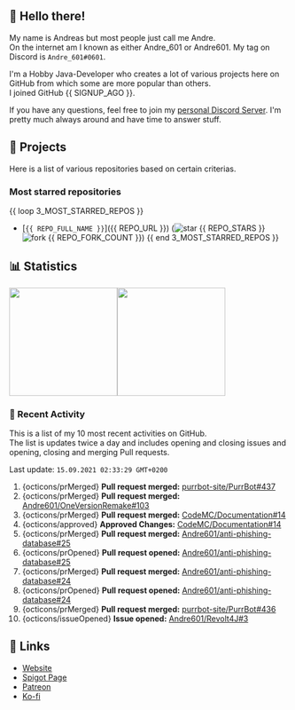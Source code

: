 <!-- Links -->
[purr]: https://purrbot.site
[discord]: https://discord.gg/6dazXp6
[website]: https://andre601.ch
[spigot]: https://www.spigotmc.org/resources/authors/56829/
[patreon]: https://patreon.com/andre_601
[ko-fi]: https://ko-fi.com/andre_601

<!-- SVGs -->
[star]: https://cdn.jsdelivr.net/gh/Readme-Workflows/Readme-Icons@main/icons/octicons/StarredRepository.svg
[fork]: https://cdn.jsdelivr.net/gh/Readme-Workflows/Readme-Icons@main/icons/octicons/ForkedRepository.svg

## 👋 Hello there!
My name is Andreas but most people just call me Andre.  
On the internet am I known as either Andre_601 or Andre601. My tag on Discord is `Andre_601#0601`.

I'm a Hobby Java-Developer who creates a lot of various projects here on GitHub from which some are more popular than others.  
I joined GitHub {{ SIGNUP_AGO }}.

If you have any questions, feel free to join my [personal Discord Server][discord]. I'm pretty much always around and have time to answer stuff.

## 📁 Projects
Here is a list of various repositories based on certain criterias.

### Most starred repositories

{{ loop 3_MOST_STARRED_REPOS }}
- [`{{ REPO_FULL_NAME }}`]({{ REPO_URL }}) (![star] {{ REPO_STARS }} ![fork] {{ REPO_FORK_COUNT }})
{{ end 3_MOST_STARRED_REPOS }}

## 📊 Statistics
<img height="195px" src="https://github-readme-stats.vercel.app/api?username=Andre601&show_icons=true&hide_rank=true&title_color=3498db&bg_color=ffffff00&text_color=718096&disable_animations=true"><img height="195px" src="https://github-readme-stats.vercel.app/api/top-langs?username=Andre601&layout=compact&title_color=3498db&bg_color=ffffff00&text_color=718096">

### 📜 Recent Activity
This is a list of my 10 most recent activities on GitHub.  
The list is updates twice a day and includes opening and closing issues and opening, closing and merging Pull requests.

<!--RECENT_ACTIVITY:last_update-->
Last update: `15.09.2021 02:33:29 GMT+0200`
<!--RECENT_ACTIVITY:last_update_end-->
<!--RECENT_ACTIVITY:start-->
1. {octicons/prMerged} **Pull request merged:** [purrbot-site/PurrBot#437](https://github.com/purrbot-site/PurrBot/pull/437)
2. {octicons/prMerged} **Pull request merged:** [Andre601/OneVersionRemake#103](https://github.com/Andre601/OneVersionRemake/pull/103)
3. {octicons/prMerged} **Pull request merged:** [CodeMC/Documentation#14](https://github.com/CodeMC/Documentation/pull/14)
4. {octicons/approved} **Approved Changes:** [CodeMC/Documentation#14](https://github.com/CodeMC/Documentation/pull/14#pullrequestreview-753159710)
5. {octicons/prMerged} **Pull request merged:** [Andre601/anti-phishing-database#25](https://github.com/Andre601/anti-phishing-database/pull/25)
6. {octicons/prOpened} **Pull request opened:** [Andre601/anti-phishing-database#25](https://github.com/Andre601/anti-phishing-database/pull/25)
7. {octicons/prMerged} **Pull request merged:** [Andre601/anti-phishing-database#24](https://github.com/Andre601/anti-phishing-database/pull/24)
8. {octicons/prOpened} **Pull request opened:** [Andre601/anti-phishing-database#24](https://github.com/Andre601/anti-phishing-database/pull/24)
9. {octicons/prMerged} **Pull request merged:** [purrbot-site/PurrBot#436](https://github.com/purrbot-site/PurrBot/pull/436)
10. {octicons/issueOpened} **Issue opened:** [Andre601/Revolt4J#3](https://github.com/Andre601/Revolt4J/issues/3)
<!--RECENT_ACTIVITY:end-->

## 🔗 Links
- [Website]
- [Spigot Page][spigot]
- [Patreon]
- [Ko-fi]
